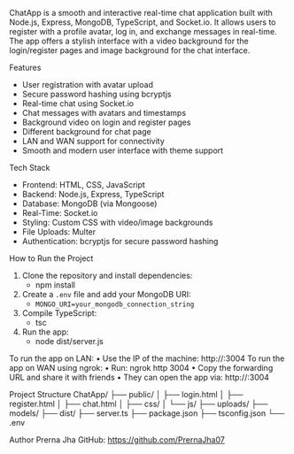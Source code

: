 ChatApp is a smooth and interactive real-time chat application built with Node.js, Express, MongoDB, TypeScript, and Socket.io. It allows users to register with a profile avatar, log in, and exchange messages in real-time. The app offers a stylish interface with a video background for the login/register pages and image background for the chat interface.

Features
- User registration with avatar upload
- Secure password hashing using bcryptjs
- Real-time chat using Socket.io
- Chat messages with avatars and timestamps
- Background video on login and register pages
- Different background for chat page
- LAN and WAN support for connectivity
- Smooth and modern user interface with theme support

  
Tech Stack
- Frontend: HTML, CSS, JavaScript
- Backend: Node.js, Express, TypeScript
- Database: MongoDB (via Mongoose)
- Real-Time: Socket.io
- Styling: Custom CSS with video/image backgrounds
- File Uploads: Multer
- Authentication: bcryptjs for secure password hashing

  
How to Run the Project
1. Clone the repository and install dependencies:
   - npm install
2. Create a `.env` file and add your MongoDB URI:
   - `MONGO_URI=your_mongodb_connection_string`
3. Compile TypeScript:
   - tsc
4. Run the app:
   - node dist/server.js

To run the app on LAN:
• Use the IP of the machine: http://<your-ip>:3004
To run the app on WAN using ngrok:
• Run: ngrok http 3004
• Copy the forwarding URL and share it with friends
• They can open the app via: http://<ngrok-forwarding-url>:3004

Project Structure
ChatApp/
├── public/
│   ├── login.html
│   ├── register.html
│   ├── chat.html
│   ├── css/
│   └── js/
├── uploads/
├── models/
├── dist/
├── server.ts
├── package.json
├── tsconfig.json
└── .env

Author
Prerna Jha
GitHub: https://github.com/PrernaJha07

